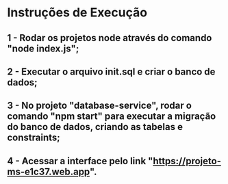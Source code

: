 # Instruções de Execução
## 1 - Rodar os projetos node através do comando "node index.js";
## 2 - Executar o arquivo init.sql e criar o banco de dados;
## 3 - No projeto "database-service", rodar o comando "npm start" para      executar a migração do banco de dados, criando as tabelas e constraints;
## 4 - Acessar a interface pelo link "https://projeto-ms-e1c37.web.app".
